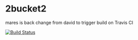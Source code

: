 2bucket2
========
mares is back
change from david to trigger build on Travis CI

[![Build Status](https://www.travis-ci.org/2codeawebsite/2bucket2.png?branch=master)](https://www.travis-ci.org/2codeawebsite/2bucket2)

